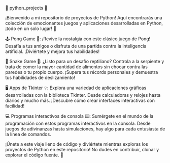 🐍 python_projects 🚀

¡Bienvenido a mi repositorio de proyectos de Python! Aquí encontrarás una colección de emocionantes juegos y aplicaciones desarrolladas en Python, ¡todo en un solo lugar! 🎉

🕹️ Pong Game 🏓: ¡Revive la nostalgia con este clásico juego de Pong! Desafía a tus amigos o disfruta de una partida contra la inteligencia artificial. ¡Diviértete y mejora tus habilidades!

🐍 Snake Game 🐍: ¿Listo para un desafío reptiliano? Controla a la serpiente y trata de comer la mayor cantidad de alimentos sin chocar contra las paredes o tu propio cuerpo. ¡Supera tus récords personales y demuestra tus habilidades de deslizamiento!

🖥️ Apps de Tkinter 💡: Explora una variedad de aplicaciones gráficas desarrolladas con la biblioteca Tkinter. Desde calculadoras y relojes hasta diarios y mucho más. ¡Descubre cómo crear interfaces interactivas con facilidad!

💻 Programas interactivos de consola ⌨️: Sumérgete en el mundo de la programación con estos programas interactivos en la consola. Desde juegos de adivinanzas hasta simulaciones, hay algo para cada entusiasta de la línea de comandos.

¡Únete a este viaje lleno de código y diviértete mientras exploras los proyectos de Python en este repositorio! No dudes en contribuir, clonar y explorar el código fuente. 🌟

